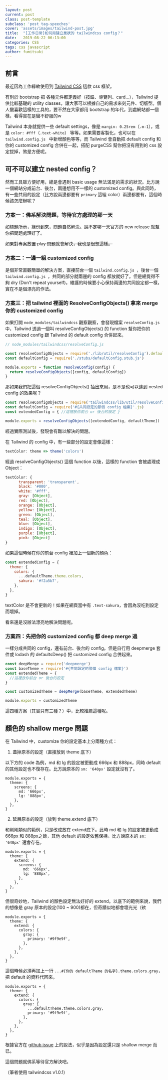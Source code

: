 ```yaml
---
layout: post
current: post
class: post-template
subclass: 'post tag-speeches'
cover: 'assets/images/tailwind-post.jpg'
title:  "[工作日常]如何用建立巢狀的 tailwindcss config？"
date:   2019-08-22 06:13:00
categories: CSS
tags: css javascript
author: fumitsuki
---
```


## 前言

最近因為工作緣故使用到 [Tailwind CSS](https://tailwindcss.com/) 這款 css 框架。

有別於 bootstrap 把 各種元件都定義好（按鈕、導覽列、card...），Tailwind 提供比較基礎的 utility classes，讓大家可以根據自己的需求來刻元件、切版型。個人蠻喜歡這樣的工具的，要不然在大家都用 bootstrap 的年代，到處網站都一個樣，看得實在是蠻不舒服的w

Tailwind 本身就提供一些 default settings，像是 `margin: 0.25rem`（`.m-1`），或是 `color: #fff`（`.text-white`） 等等。如果需要客製化，也可以在 `tailwind.config.js ` 中新增顏色等等，而 Tailwind 會自動把 default config 和你的 customized config 合併在一起，搭配 purgeCSS 幫你把沒有用到的 css 設定拔掉，煞是方便呢。

## 可不可以建立 nested config？

然而工具雖方便好用，總是會遇到 basic usage 無法滿足的需求的狀況。比方說一個網站分成前台、後台，兩邊想用不一樣的 customized config。與此同時，有一些共用的設定（比方說兩邊都要有 `primary` 這組 color）兩邊都要有，這個時候該怎麼辦呢？

### 方案一：佛系解決問題，等待官方處理的那一天

如標題所示，緣份到來，問題自然解決。說不定哪一天官方的 new release 就幫你把問題處理好了。

~~如果對專案放置 play 問題就會解決，我也是很想這樣。~~

### 方案二：一邊一組 customized config

是個非常直觀簡單的解決方案，直接前台一個 `tailwind.config.js `，後台一個 `tailwind.config.js `，共同的部分就兩邊的 config 都放就好了。但是總覺得不夠 dry (Don't repeat yourself)，維護的時候要小心保持兩邊的共同設定都一樣，實在不是個漂亮的作法。

### 方案三：把 tailwind 裡面的 ResolveConfigObjects() 拿來 merge 你的 customized config

如果打開 `node_modules/tailwindcss` 觀察觀察，會發現檔案 `resolveConfig.js` 中，Tailwind 透過一個叫 resolveConfigObjects() 的 function 幫你把你的 customized config 跟 Tailwind 的 default config 合併起來。

```javascript
// node_modules/tailwindcss/resolveConfig.js

const resolveConfigObjects = require('./lib/util/resolveConfig').default
const defaultConfig = require('./stubs/defaultConfig.stub.js')

module.exports = function resolveConfig(config) {
  return resolveConfigObjects([config, defaultConfig])
}
```

那如果我們把這個 resolveConfigObjects() 抽出來用，是不是也可以達到 nested config 的效果呢？

```javascript
const resolveConfigObjects = require('tailwindcss/lib/util/resolveConfig').default
const defaultConfig = require('#{共同設定的那個 config 檔案}'.js)
const extendedConfig = { //這裡放你前台 or 後台的設定 }

module.exports = resolveConfigObjects([extendedConfig, defaultTheme])
```


經過實際測試後，發現會有難以解決的問題。

在 Tailwind 的 config 中，有一些部分的設定會像這樣：

```javascript
textColor: theme => theme('colors')
```

經過 resolveConfigObjects() 這個 function 以後，這樣的 function 會被處理成 Object：

```javascript
textColor: {
      transparent: 'transparent',
      black: '#000',
      white: '#fff',
      gray: [Object],
      red: [Object],
      orange: [Object],
      yellow: [Object],
      green: [Object],
      teal: [Object],
      blue: [Object],
      indigo: [Object],
      purple: [Object],
      pink: [Object]
}
```

如果這個時候在你的前台 config 裡加上一個新的顏色：

```javascript
const extendedConfig = {
  theme: {
    colors: {
      ...defaultTheme.theme.colors,
      sakura: '#f2a5b7',
    },
  },
}
```

textColor 是不會更新的！如果在網頁當中有 `.text-sakura`，會因為沒吃到設定而壞掉。

看來還是沒辦法漂亮地解決問題呢。

### 方案四：先把你的 customized config 都 deep merge 過

一樣分成共同的 config，還有前台、後台的 config。但是自行用 deepmerge 套件或 lodash 的 defaultsDeep() 把 customized config 合併起來。

```javascript
const deepMerge = require('deepmerge')
const baseTheme = require('#{共同設定的那個 config 檔案}')
const extendedTheme = {
  //這裡放你前台 or 後台的設定
}

const customizedTheme = deepMerge(baseTheme, extendedTheme)

module.exports = customizedTheme
```

這四種方案（其實只有三種？）中，比較推薦這種呢。

## 顏色的 shallow merge 問題

在 Tailwind 中，customize 你的設定基本上分兩種方式：

1. 蓋掉原本的設定（直接放到 theme 底下）

以下方的 code 為例，md 和 lg 的設定被更動成 666px 和 888px，同時 default 的其他設定也不復存在。比方說原本的 `sm: '640px'` 設定就沒有了。

```
module.exports = {
  theme: {
    screens: {
      md: '666px',
      lg: '888px',
  	},
  },
}
```

2. 延展原本的設定（放到 theme.extend 底下）

和剛剛類似的範例，只是改成放在 extend底下。此時 md 和 lg 的設定被更動成 666px 和 888px之餘，其他 default 的設定依舊保持。比方說原本的 `sm: '640px'` 還會存在。

```
module.exports = {
  theme: {
    extend: {
      screens: {
        md: '666px',
        lg: '888px',
  	  },
    },
  },
}
```

但很奇妙地，Tailwind 的顏色設定無法好好的 extend。以底下的範例來說，我們的想像是 gray 原本的設定(100 ~ 900)都在，但奇蹟似地都會壞光光（欸

```
module.exports = {
  theme: {
    extend: {
      colors: {
        gray: {
          primary: '#9f9e9f',
        },
      },
    },
  },
}
```

這個時候必須再加上一行 `...#{你的 defaultTheme 的名字}.theme.colors.gray`，把 default 的資料代回來。
```
module.exports = {
  theme: {
    extend: {
      colors: {
        gray: {
          ...defaultTheme.theme.colors.gray,
          primary: '#9f9e9f',
        },
      },
    },
  },
}
```

根據官方在 [github issue](https://github.com/tailwindcss/discuss/issues/242) 上的說法，似乎是因為設定還只是 shallow merge 而已。

這個問題就佛系等待官方解決吧。

（筆者使用 tailwindcss v1.0.1）
